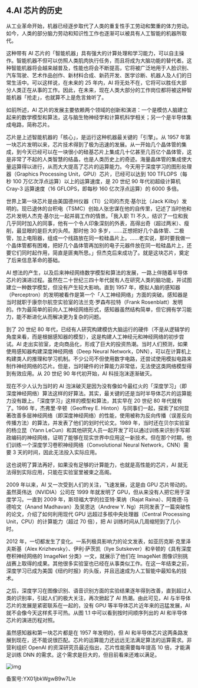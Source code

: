 ## 4.AI 芯片的历史
从工业革命开始，机器已经逐步取代了人类的重复性手工劳动和繁重的体力劳动。如今，人类的部分脑力劳动和知识性工作也逐渐可以被具有人工智能的机器所取代。 


这种带有 AI 芯片的「智能机器」具有强大的计算处理和学习能力，可以自主操作。智能机器不但可以仿照人类肌肉执行任务，而且将成为大脑功能的替代者。这种智能机器将会越来越普及，性能也将会不断提高，它将被广泛地用于人脸识别、汽车驾驶、艺术作品创作、新材料合成、新药开发、医学诊断、机器人及人们的日常生活中。可以这样说，在未来的 25 年内，AI 将无处不在，它将可以胜任大部分人类正在从事的工作。因此，在未来，现在人类大部分的工作岗位都将被这种智能机器「抢走」，也就算不上是危言耸听了。 


如前所述，AI 芯片的发展主要依赖两个领域的创新和演进：一个是模仿人脑建立起来的数学模型和算法，这与脑生物神经学和计算机科学相关；另一个是半导体集成电路，简称芯片。 


芯片是上述智能机器的「核心」，是运行这种机器最关键的「引擎」。从 1957 年第一块芯片发明以来，芯片技术得到了极为迅速的发展。从一开始几个晶体管的集成，到今天已经可以在一块很小的硅基芯片上集成几十亿甚至几百亿个晶体管，这是非常了不起的人类智慧的结晶，也是人类历史上的奇迹。海量晶体管的集成使大量运算得以进行，从而大大提高了芯片的运算能力。今天用于深度学习的图形处理器（Graphics Processing Unit，GPU）芯片，已经可以达到 100 TFLOPS（每秒 100 万亿次浮点运算）以上的运算速度，是 20 世纪 90 年代初超级计算机 Cray-3 运算速度（16 GFLOPS，即每秒 160 亿次浮点运算）的 6000 多倍。 


世界上第一块芯片是由美国德州仪器（TI）公司的杰克·基尔比（Jack Kilby）发明的。现已退休的台积电（TSMC）创始人张忠谋在他的自传里，记述了当时他和芯片发明人杰克·基尔比一起并肩工作的情景。「我入职 TI 不久，结识了一位和我几乎同时加入的同事，他有一个令人印象深刻的外表，高得出奇（超过两米）、瘦削，最显眼的是巨大的头颅。那时他 30 多岁，……正想把好几个晶体管、二极管，加上电阻器，组成一个线路放在同一粒硅晶片上。……老实说，那时要我做一个晶体管都有困难，把好几个晶体管再加别的电子元器件放在同一粒硅晶片上，还要它们同时起作用，简直是匪夷所思。」但杰克后来成功了。就是这块芯片，奠定了后来信息革命的基础。 


AI 想法的产生，以及后来神经网络数学模型和算法的发展，一路上伴随着半导体芯片的演进过程。虽然在二十世纪三四十年代就有人在研究人类的脑功能，并试图建立一种数学模型，但没有产生较大影响。直到 1957 年，模拟人脑的感知器（Perceptron）的发明被看作是第一个「人工神经网络」方面的突破。感知器是当时就职于康奈尔航空实验室的法兰克·罗森布拉特（Frank Rosenblatt）发明的。作为最简单的前向人工神经网络形式，感知器虽然结构简单，但它拥有学习能力，能不断进化从而解决更为复杂的问题。 


到了 20 世纪 80 年代，已经有人研究构建模仿大脑运行的硬件（不是从逻辑学的角度来看，而是根据感知器的模型），这是构建人工神经元和神经网络的初步尝试。AI 走出实验室，走向商品化，形成了巨大的投资热潮。当时人们预测，如果使用感知器构建深度神经网络（Deep Neural Network，DNN），可以在计算机上构建类人的推理和学习机制。不少公司不但使用数字电路，还尝试使用模拟电路来制作神经网络的芯片。但是，当时硬件的计算能力非常低，无法使这类网络模型得到有效应用。从 20 世纪 90 年代初开始，AI 科技泡沫逐渐破灭。 


现在不少人认为当时的 AI 泡沫破灭是因为没有像如今最红火的「深度学习」（即深度神经网络）算法这样的好算法。其实，最关键的还是当时半导体芯片的运算能力没有跟上。「深度学习」这样的模型和算法，其实早在 20 世纪 80 年代就有了。1986 年，杰弗里·辛顿（Geoffrey E. Hinton）与同事们一起，探索了如何显著改善多层神经网络（即深度神经网络）的性能，使用被称为反向传播（误差反向传播方法）的算法，并发表了他们的划时代论文。1989 年，当时还在贝尔实验室的杨立昆（Yann LeCun）和其他研究人员一起开发了可以通过训练来识别手写邮政编码的神经网络，证明了能够在现实世界中应用这一新技术。但在那个时期，他们训练一个深度学习卷积神经网络（Convolutional Neural Network，CNN）需要 3 天的时间，因此无法投入实际应用。 


这也说明了算法再好，如果没有足够的计算能力，也就是高性能的芯片，AI 就无法得到实际应用，只能在实验室里被束之高阁。 


2009 年以来，AI 又一次受到人们的关注，飞速发展，这是由 GPU 芯片带动的。虽然英伟达（NVIDIA）公司在 1999 年就发明了 GPU，但从来没有人把它用于深度学习。一直到 2009 年，斯坦福大学的拉亚特·莱纳（Rajat Raina）、阿南德·马德哈文（Anand Madhavan）及吴恩达（Andrew Y. Ng）共同发表了一篇突破性的论文，介绍了如何利用现代 GPU 远超过多核中央处理器（Central Processing Unit，CPU）的计算能力（超过 70 倍），把 AI 训练时间从几周缩短到了几小时。 


2012 年，一切都发生了变化。一系列极具影响力的论文发表，如亚历克斯·克里泽夫斯基（Alex Krizhevsky）、伊利·萨茨凯（Ilye Sutskever）和辛顿的《具有深度卷积神经网络的 ImageNet 分类》一文，就展示了他们在 ImageNet 图像识别挑战赛上取得的成果。其他很多实验室也已经在从事类似工作。在这一年结束之前，深度学习已成为美国《纽约时报》的头版，并且迅速成为人工智能中最知名的技术。 


之后，深度学习在图像识别、语音识别方面的实验结果逐年得到改善，直到超过人类的识别率，引起人们的极大关注，再次掀起了 AI 热潮。由此可见，AI 与半导体芯片的发展是紧密联系在一起的，没有 GPU 等半导体芯片近年来的迅猛发展，AI 就不会像今天这样炙手可热。从图 1.1 中可以看到按时间顺序列出的 AI 和半导体芯片的演进历程对照。 


虽然感知器和第一块芯片都是在 1957 年发明的，但 AI 和半导体芯片这两条路发展到现在，还不能说很匹配。芯片的运算能力还远远无法满足算法的运算需求。非营利组织 OpenAI 的资深研究员最近指出，芯片性能需要每年提高 10 倍，才能满足训练 DNN 的需求。这个需求是巨大的，但目前看来还难以满足。 


![img](https://pic3.zhimg.com/v2-f378e147a57181a82ed2f31b9def112a.webp)

  



备案号:YX01jbkWgwB9w7Lle


